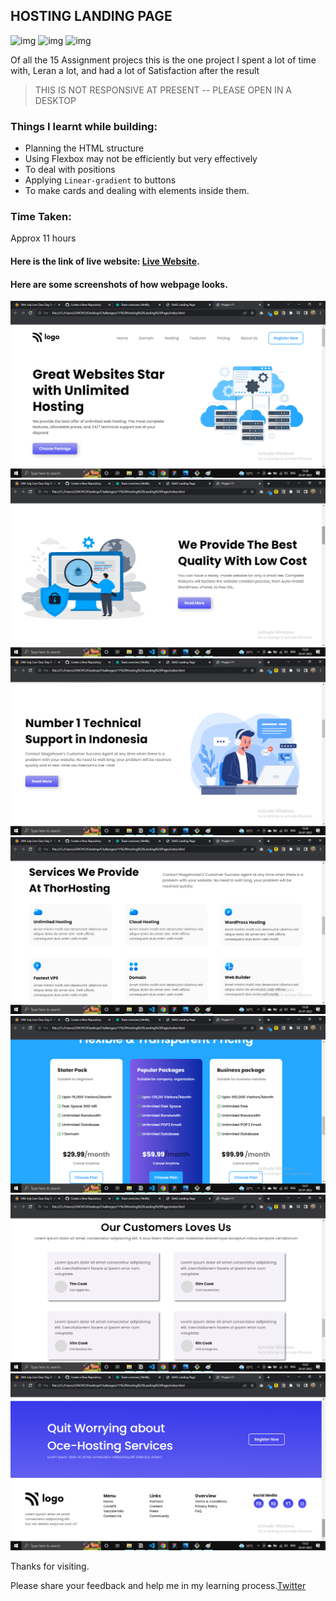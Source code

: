 ## HOSTING LANDING PAGE
![img](https://img.shields.io/badge/ineuron-FullStackJS-blue)
![img](https://img.shields.io/badge/HTML-5-green)
![img](https://img.shields.io/badge/CSS-3-red)

Of all the 15 Assignment projecs this is the one project I spent a lot of time with, Leran a lot, and had a lot of Satisfaction after the result

>THIS IS NOT RESPONSIVE AT PRESENT -- 
 PLEASE OPEN IN A DESKTOP

### Things I learnt while building:
- Planning the HTML structure
- Using Flexbox may not be efficiently but very effectively
- To deal with positions
- Applying `Linear-gradient` to buttons
- To make cards and dealing with elements inside them.


### Time Taken:
Approx 11 hours

#### Here is the link of live website: [Live Website](https://hosting-landing-vivekn.netlify.app/).

#### Here are some screenshots of how webpage looks.
![img](./QuickLook/sec-1.png)
![img](./QuickLook/sec-2.png)
![img](./QuickLook/sec-3.png)
![img](./QuickLook/sec-4.png)
![img](./QuickLook/sec-5.png)
![img](./QuickLook/sec-6.png)
![img](./QuickLook/sec-7.png)


Thanks for visiting.

Please share your feedback and help me in my learning process.[Twitter](https://twitter.com/VivekNakkana)